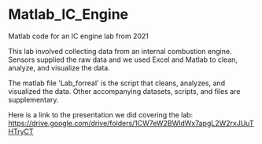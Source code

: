 # Matlab_IC_Engine
Matlab code for an IC engine lab from 2021

This lab involved collecting data from an internal combustion engine. Sensors supplied the raw data and we used Excel and Matlab to clean, analyze, and visualize
the data.

The matlab file 'Lab_forreal' is the script that cleans, analyzes, and visualized the data. Other accompanying datasets, scripts, and files are supplementary.

Here is a link to the presentation we did covering the lab: https://drive.google.com/drive/folders/1CW7eW2BWldWx7apgL2W2rxJUuTHTryCT 
